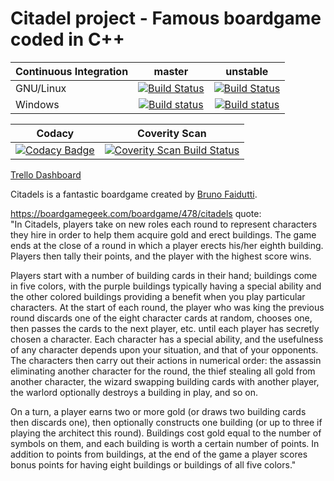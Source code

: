 Citadel project - Famous boardgame coded in C++
===================================================

| Continuous Integration | master | unstable |
| ------------- |:-------------:|:-----:|
| GNU/Linux      | [![Build Status](https://travis-ci.org/RichardDally/Citadel.svg?branch=master)](https://travis-ci.org/RichardDally/Citadel) | [![Build Status](https://travis-ci.org/RichardDally/Citadel.svg?branch=unstable)](https://travis-ci.org/RichardDally/Citadel) |
| Windows      | [![Build status](https://ci.appveyor.com/api/projects/status/08pocyyslo6gpvkx/branch/master?svg=true)](https://ci.appveyor.com/project/RichardDally/citadel/branch/master) | [![Build status](https://ci.appveyor.com/api/projects/status/08pocyyslo6gpvkx/branch/unstable?svg=true)](https://ci.appveyor.com/project/RichardDally/citadel/branch/unstable) |

| Codacy     | Coverity Scan    |
| ------------- |:-------------:|
| [![Codacy Badge](https://api.codacy.com/project/badge/Grade/e06bfa6a11ad40688153dcd55f4bf3e0)](https://www.codacy.com/app/RichardDally/Citadel?utm_source=github.com&amp;utm_medium=referral&amp;utm_content=RichardDally/Citadel&amp;utm_campaign=Badge_Grade) | <a href="https://scan.coverity.com/projects/richarddally-citadel"> <img alt="Coverity Scan Build Status" src="https://scan.coverity.com/projects/6253/badge.svg"/> </a> |

[Trello Dashboard](https://trello.com/b/Q1hr3yWt/citadels)

Citadels is a fantastic boardgame created by [Bruno Faidutti](http://faidutti.com/blog).

https://boardgamegeek.com/boardgame/478/citadels quote:<br>
"In Citadels, players take on new roles each round to represent characters they hire in order to help them acquire gold and erect buildings. The game ends at the close of a round in which a player erects his/her eighth building. Players then tally their points, and the player with the highest score wins.

Players start with a number of building cards in their hand; buildings come in five colors, with the purple buildings typically having a special ability and the other colored buildings providing a benefit when you play particular characters. At the start of each round, the player who was king the previous round discards one of the eight character cards at random, chooses one, then passes the cards to the next player, etc. until each player has secretly chosen a character. Each character has a special ability, and the usefulness of any character depends upon your situation, and that of your opponents. The characters then carry out their actions in numerical order: the assassin eliminating another character for the round, the thief stealing all gold from another character, the wizard swapping building cards with another player, the warlord optionally destroys a building in play, and so on.

On a turn, a player earns two or more gold (or draws two building cards then discards one), then optionally constructs one building (or up to three if playing the architect this round). Buildings cost gold equal to the number of symbols on them, and each building is worth a certain number of points. In addition to points from buildings, at the end of the game a player scores bonus points for having eight buildings or buildings of all five colors."
